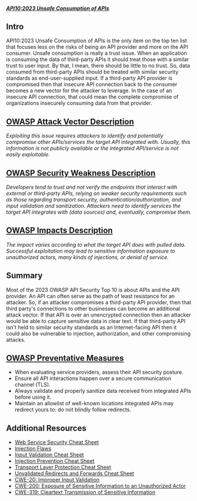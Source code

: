 ##### [API10:2023 Unsafe Consumption of APIs](https://university.apisec.ai/products/owasp-api-security-top-10-and-beyond/categories/2152492264)

## Intro

API10:2023 Unsafe Consumption of APIs is the only item on the top ten list that focuses less on the risks of being an API provider and more on the API consumer. Unsafe consumption is really a trust issue. When an application is consuming the data of third-party APIs it should treat those with a similar trust to user input. By that, I mean, there should be little to no trust. So, data consumed from third-party APIs should be treated with similar security standards as end-user-supplied input. If a third-party API provider is compromised then that insecure API connection back to the consumer becomes a new vector for the attacker to leverage. In the case of an insecure API connection, that could mean the complete compromise of organizations insecurely consuming data from that provider.

## [OWASP Attack Vector Description](https://owasp.org/API-Security/editions/2023/en/0xaa-unsafe-consumption-of-apis/)

_Exploiting this issue requires attackers to identify and potentially compromise other APIs/services the target API integrated with. Usually, this information is not publicly available or the integrated API/service is not easily exploitable._

## [OWASP Security Weakness Description](https://owasp.org/API-Security/editions/2023/en/0xaa-unsafe-consumption-of-apis/)

_Developers tend to trust and not verify the endpoints that interact with external or third-party APIs, relying on weaker security requirements such as those regarding transport security, authentication/authorization, and input validation and sanitization. Attackers need to identify services the target API integrates with (data sources) and, eventually, compromise them._

## [OWASP Impacts Description](https://owasp.org/API-Security/editions/2023/en/0xaa-unsafe-consumption-of-apis/)

_The impact varies according to what the target API does with pulled data. Successful exploitation may lead to sensitive information exposure to unauthorized actors, many kinds of injections, or denial of service._

## Summary

Most of the 2023 OWASP API Security Top 10 is about APIs and the API provider. An API can often serve as the path of least resistance for an attacker. So, if an attacker compromises a third-party API provider, then that third party's connections to other businesses can become an additional attack vector. If that API is over an unencrypted connection then an attacker would be able to capture sensitive data in clear text. If that third-party API isn't held to similar security standards as an Internet-facing API then it could also be vulnerable to injection, authorization, and other compromising attacks.

## [OWASP Preventative Measures](https://owasp.org/API-Security/editions/2023/en/0xaa-unsafe-consumption-of-apis/)

- When evaluating service providers, assess their API security posture.
- Ensure all API interactions happen over a secure communication channel (TLS).
- Always validate and properly sanitize data received from integrated APIs before using it.
- Maintain an allowlist of well-known locations integrated APIs may redirect yours to: do not blindly follow redirects.

## Additional Resources

- [Web Service Security Cheat Sheet](https://cheatsheetseries.owasp.org/cheatsheets/Web_Service_Security_Cheat_Sheet.html)
- [Injection Flaws](https://www.owasp.org/index.php/Injection_Flaws)
- [Input Validation Cheat Sheet](https://cheatsheetseries.owasp.org/cheatsheets/Input_Validation_Cheat_Sheet.html)
- [Injection Prevention Cheat Sheet](https://cheatsheetseries.owasp.org/cheatsheets/Injection_Prevention_Cheat_Sheet.html)
- [Transport Layer Protection Cheat Sheet](https://cheatsheetseries.owasp.org/cheatsheets/Transport_Layer_Protection_Cheat_Sheet.html)
- [Unvalidated Redirects and Forwards Cheat Sheet](https://cheatsheetseries.owasp.org/cheatsheets/Unvalidated_Redirects_and_Forwards_Cheat_Sheet.html)
- [CWE-20: Improper Input Validation](https://cwe.mitre.org/data/definitions/20.html)
- [CWE-200: Exposure of Sensitive Information to an Unauthorized Actor](https://cwe.mitre.org/data/definitions/200.html)
- [CWE-319: Cleartext Transmission of Sensitive Information](https://cwe.mitre.org/data/definitions/319.html)